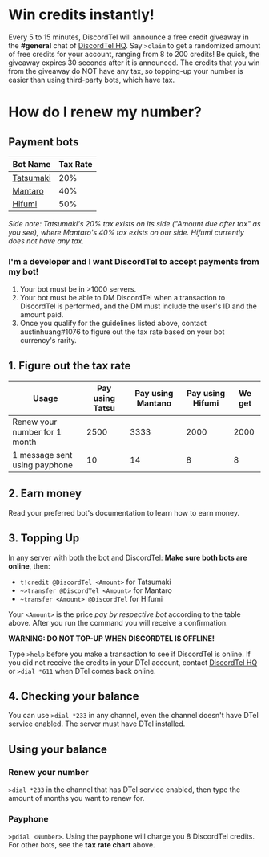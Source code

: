 # Win credits instantly!
Every 5 to 15 minutes, DiscordTel will announce a free credit giveaway in the **#general** chat of [DiscordTel HQ](https://discord.gg/RN7pxrB). Say `>claim` to get a randomized amount of free credits for your account, ranging from 8 to 200 credits! Be quick, the giveaway expires 30 seconds after it is announced. The credits that you win from the giveaway do NOT have any tax, so topping-up your number is easier than using third-party bots, which have tax.

# How do I renew my number?

## Payment bots

| Bot Name                                         | Tax Rate |
|--------------------------------------------------|----------|
| [Tatsumaki](http://tatsumaki.xyz)                | 20%      |
| [Mantaro](https://github.com/Mantaro/MantaroBot) | 40%      |
| [Hifumi](http://hifumibot.xyz/)                  | 50%      |

*Side note: Tatsumaki's 20% tax exists on its side ("Amount due after tax" as you see), where Mantaro's 40% tax exists on our side. Hifumi currently does not have any tax.*

### I'm a developer and I want DiscordTel to accept payments from my bot!
1. Your bot must be in >1000 servers.
2. Your bot must be able to DM DiscordTel when a transaction to DiscordTel is performed, and the DM must include the user's ID and the amount paid.
3. Once you qualify for the guidelines listed above, contact austinhuang#1076 to figure out the tax rate based on your bot currency's rarity.

## 1. Figure out the tax rate

| Usage                         | Pay using Tatsu | Pay using Mantano | Pay using Hifumi | We get |
|-------------------------------|-----------------|-------------------|------------------|--------|
| Renew your number for 1 month | 2500            | 3333              | 2000             | 2000   |
| 1 message sent using payphone | 10              | 14                | 8                | 8      |

## 2. Earn money

Read your preferred bot's documentation to learn how to earn money.

## 3. Topping Up
In any server with both the bot and DiscordTel: **Make sure both bots are online**, then:

* `t!credit @DiscordTel <Amount>` for Tatsumaki
* `~>transfer @DiscordTel <Amount>` for Mantaro
* `~transfer <Amount> @DiscordTel` for Hifumi

Your `<Amount>` is the price *pay by respective bot* according to the table above. After you run the command you will receive a confirmation.

**WARNING: DO NOT TOP-UP WHEN DISCORDTEL IS OFFLINE!**

Type `>help` before you make a transaction to see if DiscordTel is online. If you did not receive the credits in your DTel account, contact [DiscordTel HQ](https://discord.gg/RN7pxrB) or `>dial *611` when DTel comes back online.

## 4. Checking your balance
You can use `>dial *233` in any channel, even the channel doesn't have DTel service enabled. The server must have DTel installed.

## Using your balance
### Renew your number
`>dial *233` in the channel that has DTel service enabled, then type the amount of months you want to renew for.

### Payphone
`>pdial <Number>`.
Using the payphone will charge you 8 DiscordTel credits. For other bots, see the **tax rate chart** above.
